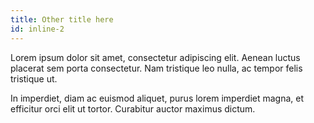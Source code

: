 ```yaml
---
title: Other title here
id: inline-2
---
```

Lorem ipsum dolor sit amet, consectetur adipiscing elit. Aenean luctus placerat sem porta consectetur. Nam tristique leo nulla, ac tempor felis tristique ut.

In imperdiet, diam ac euismod aliquet, purus lorem imperdiet magna, et efficitur orci elit ut tortor. Curabitur auctor maximus dictum.